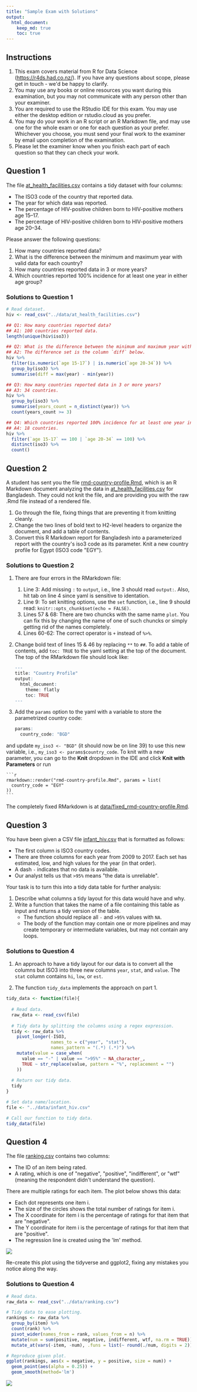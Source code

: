 ```yaml
---
title: "Sample Exam with Solutions"
output:
  html_document:
    keep_md: true
    toc: true
---
```









<!---------------------------------------------------------------------------->
<!--------------------------- INSTRUCTIONS
<!---------------------------------------------------------------------------->

## Instructions
1. This exam covers material from R for Data Science (https://r4ds.had.co.nz/). If you have any questions about scope, please get in touch - we'd be happy to clarify.
2. You may use any books or online resources you want during this examination, but you may not communicate with any person other than your examiner.
3. You are required to use the RStudio IDE for this exam. You may use either the desktop edition or rstudio.cloud as you prefer.
4. You may do your work in an R script or an R Markdown file, and may use one for the whole exam or one for each question as your prefer. Whichever you choose, you must send your final work to the examiner by email upon completion of the examination.
5. Please let the examiner know when you finish each part of each question so that they can check your work.

<!---------------------------------------------------------------------------->
<!--------------------------- QUESTION 1
<!---------------------------------------------------------------------------->

## Question 1

The file [at_health_facilities.csv](https://education.rstudio.com/blog/2020/02/instructor-certification-exams/at_health_facilities.csv) contains a tidy dataset with four columns:

- The ISO3 code of the country that reported data.
- The year for which data was reported. 
- The percentage of HIV-positive children born to HIV-positive mothers age 15–17. 
- The percentage of HIV-positive children born to HIV-positive mothers age 20–34.

Please answer the following questions:

1. How many countries reported data?
2. What is the difference between the minimum and maximum year with valid data for each country?
3. How many countries reported data in 3 or more years?
4. Which countries reported 100% incidence for at least one year in either age group?

<!---------------------------------------------------------------------------->

### Solutions to Question 1


```r
# Read dataset.
hiv <- read_csv("../data/at_health_facilities.csv")

## Q1: How many countries reported data? 
## A1: 100 countries reported data.
length(unique(hiv$iso3))

## Q2: What is the difference between the minimum and maximum year with valid data for each country?
## A2: The difference set is the column `diff` below.
hiv %>%
  filter(is.numeric(`age 15-17`) | is.numeric(`age 20-34`)) %>%
  group_by(iso3) %>%
  summarise(diff = max(year) - min(year))

## Q3: How many countries reported data in 3 or more years?
## A3: 34 countries.
hiv %>%
  group_by(iso3) %>% 
  summarise(years_count = n_distinct(year)) %>%
  count(years_count >= 3)

## Q4: Which countries reported 100% incidence for at least one year in either age group?
## A4: 18 countries.
hiv %>%
  filter(`age 15-17` == 100 | `age 20-34` == 100) %>%
  distinct(iso3) %>%
  count()
```



<!---------------------------------------------------------------------------->
<!--------------------------- QUESTION 2
<!---------------------------------------------------------------------------->

## Question 2

A student has sent you the file [rmd-country-profile.Rmd](https://education.rstudio.com/blog/2020-01-20-instructor-certification-exams/rmd-country-profile.Rmd), which is an R Markdown document analyzing the data in [at_health_facilities.csv](https://education.rstudio.com/blog/2020/02/instructor-certification-exams/at_health_facilities.csv) for Bangladesh. They could not knit the file, and are providing you with the raw .Rmd file instead of a rendered file.

1. Go through the file, fixing things that are preventing it from knitting cleanly.
2. Change the two lines of bold text to H2-level headers to organize the document, and add a table of contents.
3. Convert this R Markdown report for Bangladesh into a parameterized report with the country's iso3 code as its parameter. Knit a new country profile for Egypt (ISO3 code "EGY").

<!---------------------------------------------------------------------------->

### Solutions to Question 2

1. There are four errors in the RMarkdown file:
    
    1. Line 3: Add missing `:` to `output`, i.e., line 3 should read `output:`. Also, hit tab on line 4 since yaml is sensitive to identation.
    2. Line 9: To set knitting options, use the `set` function, i.e., line 9 should read: `knitr::opts_chunk$set(echo = FALSE)`.
    3. Lines 57 \& 68: There are two chuncks with the same name `plot`. You can fix this by changing the name of one of such chuncks or simply getting rid of the names completely.
    4. Lines 60-62: The correct operator is `+` instead of `%>%`.

2. Change bold text of lines 15 & 46 by replacing `**` to `##`. To add a table of contents, add `toc: TRUE` to the yaml setting at the top of the document. The top of the RMarkdown file should look like:

    ```r
    ---
    title: "Country Profile"
    output:
      html_document:
        theme: flatly
        toc: TRUE
    ---
    ```

3. Add the `params` option to the yaml with a variable to store the parametrized country code:

    ```r
    params:
      country_code: "BGD"
    ```
and update `my_iso3 <- "BGD"` (it should now be on line 39) to use this new variable, i.e., `my_iso3 <- params$country_code`. To knit with a new parameter, you can go to the **Knit** dropdown in the IDE and click **Knit with Parameters** or run
  
    ```r
    rmarkdown::render("rmd-country-profile.Rmd", params = list(
      country_code = "EGY"
    ))
    ```

The completely fixed RMarkdown is at [data/fixed_rmd-country-profile.Rmd](../data/fixed_rmd-country-profile.Rmd).


<!---------------------------------------------------------------------------->
<!--------------------------- QUESTION 3
<!---------------------------------------------------------------------------->

## Question 3

You have been given a CSV file [infant_hiv.csv](https://education.rstudio.com/blog/2020/02/instructor-certification-exams/infant_hiv.csv) that is formatted as follows:

- The first column is ISO3 country codes.
- There are three columns for each year from 2009 to 2017. Each set has estimated, low, and high values for the year (in that order).
- A dash `-` indicates that no data is available.
- Our analyst tells us that `>95%` means "the data is unreliable".

Your task is to turn this into a tidy data table for further analysis:

1. Describe what columns a tidy layout for this data would have and why.
2. Write a function that takes the name of a file containing this table as input and returns a tidy version of the table.
    - The function should replace all `-` and `>95%` values with `NA`.
    - The body of the function may contain one or more pipelines and may create temporary or intermediate variables, but may not contain any loops.

<!---------------------------------------------------------------------------->

### Solutions to Question 4

1. An approach to have a tidy layout for our data is to convert all the columns but ISO3 into three new columns `year`, `stat`, and `value`. The `stat` column contains `hi`, `low`, or `est`.

2. The function `tidy_data` implements the approach on part 1.


```r
tidy_data <- function(file){
  
  # Read data.
  raw_data <- read_csv(file) 
  
  # Tidy data by splitting the columns using a regex expression.
  tidy <- raw_data %>%
    pivot_longer(-ISO3,
                 names_to = c("year", "stat"),
                 names_pattern = "(.*) (.*)") %>%
    mutate(value = case_when(
      value == "-" | value == ">95%" ~ NA_character_,
      TRUE ~ str_replace(value, pattern = "%", replacement = "")
    ))
  
  # Return our tidy data.
  tidy
}

# Set data name/location.
file <- "../data/infant_hiv.csv"

# Call our function to tidy data.
tidy_data(file)
```
    

<!---------------------------------------------------------------------------->
<!--------------------------- QUESTION 4
<!---------------------------------------------------------------------------->

## Question 4

The file [ranking.csv](https://education.rstudio.com/blog/2020/02/instructor-certification-exams/ranking.csv) contains two columns:

- The ID of an item being rated.
- A rating, which is one of "negative", "positive", "indifferent", or "wtf" (meaning the respondent didn't understand the question).

There are multiple ratings for each item. The plot below shows this data:

- Each dot represents one item i.
- The size of the circles shows the total number of ratings for item i.
- The X coordinate for item i is the percentage of ratings for that item that are "negative".
- The Y coordinate for item i is the percentage of ratings for that item that are "positive".
- The regression line is created using the 'lm' method.


![](../images/ranking-scatterplot-1.png)

Re-create this plot using the tidyverse and ggplot2, fixing any mistakes you notice along the way.


<!---------------------------------------------------------------------------->

### Solutions to Question 4


```r
# Read data.
raw_data <- read_csv("../data/ranking.csv")

# Tidy data to ease plotting.
rankings <- raw_data %>%
  group_by(item) %>%
  count(rank) %>%
  pivot_wider(names_from = rank, values_from = n) %>%
  mutate(num = sum(positive, negative, indifferent, wtf, na.rm = TRUE)) %>%
  mutate_at(vars(-item, -num), .funs = list(~ round(./num, digits = 2)))

# Reproduce given plot.
ggplot(rankings, aes(x = negative, y = positive, size = num)) +
  geom_point(aes(alpha = 0.25)) +
  geom_smooth(method='lm')
```

![](sols_files/figure-html/question_four-1.png)<!-- -->
